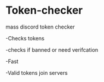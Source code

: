# Token-checker
mass discord token checker

-Checks tokens

-checks if banned or need verifcation

-Fast

-Valid tokens join servers
